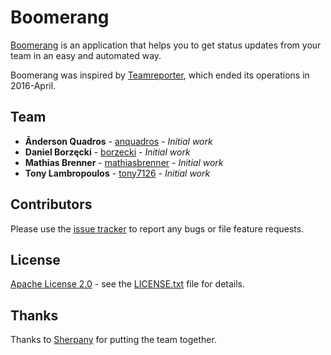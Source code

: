 # Boomerang

[Boomerang](https://github.com/agilentia/teamreporter) is an application that helps you to get status updates from your team in an easy and automated way.

Boomerang was inspired by [Teamreporter](http://www.teamreporterapp.com/), which ended its operations in 2016-April.


## Team

* **Ânderson Quadros** - [anquadros](https://github.com/anquadros) - *Initial work*
* **Daniel Borzęcki** - [borzecki](https://github.com/borzecki) - *Initial work*
* **Mathias Brenner** - [mathiasbrenner](https://github.com/mathiasbrenner) - *Initial work*
* **Tony Lambropoulos** - [tony7126](https://github.com/tony7126) - *Initial work* 


## Contributors

Please use the [issue tracker](https://github.com/agilentia/teamreporter/issues) to report any bugs or file feature requests.


## License

[Apache License 2.0](http://www.apache.org/licenses/LICENSE-2.0) - see the [LICENSE.txt](https://github.com/agilentia/teamreporter/blob/master/LICENSE.txt) file for details.


## Thanks

Thanks to [Sherpany](http://www.sherpany.com/) for putting the team together. 

